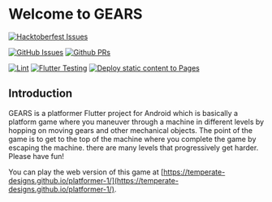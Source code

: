 # Welcome to GEARS

[![Hacktoberfest Issues](https://img.shields.io/github/hacktoberfest/2022/Temperate-Designs/platformer-1)](https://hacktoberfest.com/profile/)

[![GitHub Issues](https://img.shields.io/github/issues/Temperate-Designs/platformer-1)](https://github.com/Temperate-Designs/platformer-1/issues)
[![Github PRs](https://img.shields.io/github/issues-pr/Temperate-Designs/platformer-1)](https://github.com/Temperate-Designs/platformer-1/pulls)

[![Lint](https://github.com/Temperate-Designs/platformer-1/actions/workflows/lint.yml/badge.svg)](https://github.com/Temperate-Designs/platformer-1/actions/workflows/lint.yaml)
[![Flutter Testing](https://github.com/Temperate-Designs/platformer-1/actions/workflows/flutter.yaml/badge.svg)](https://github.com/Temperate-Designs/platformer-1/actions/workflows/flutter.yaml)
[![Deploy static content to Pages](https://github.com/Temperate-Designs/platformer-1/actions/workflows/pages.yml/badge.svg)](https://github.com/Temperate-Designs/platformer-1/actions/workflows/pages.yaml)

## Introduction

GEARS is a platformer Flutter project for Android which is basically a platform
game where you maneuver through a machine in different levels by hopping on
moving gears and other mechanical objects. The point of the game is to get to
the top of the machine where you complete the game by escaping the machine.
there are many levels that progressively get harder. Please have fun!

You can play the web version of this game at [https://temperate-designs.github.io/platformer-1/](https://temperate-designs.github.io/platformer-1/).
